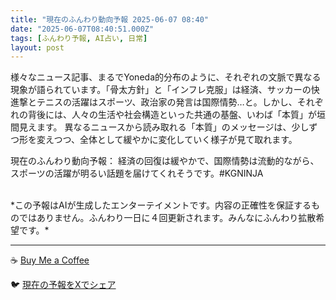 ```yaml
---
title: "現在のふんわり動向予報 2025-06-07 08:40"
date: "2025-06-07T08:40:51.000Z"
tags: [ふんわり予報, AI占い, 日常]
layout: post
---
```


様々なニュース記事、まるでYoneda的分布のように、それぞれの文脈で異なる現象が語られています。「骨太方針」と「インフレ克服」は経済、サッカーの快進撃とテニスの活躍はスポーツ、政治家の発言は国際情勢…と。しかし、それぞれの背後には、人々の生活や社会構造といった共通の基盤、いわば「本質」が垣間見えます。  異なるニュースから読み取れる「本質」のメッセージは、少しずつ形を変えつつ、全体として緩やかに変化していく様子が見て取れます。

現在のふんわり動向予報：
経済の回復は緩やかで、国際情勢は流動的ながら、スポーツの活躍が明るい話題を届けてくれそうです。#KGNINJA

<br>
*この予報はAIが生成したエンターテイメントです。内容の正確性を保証するものではありません。ふんわり一日に４回更新されます。みんなにふんわり拡散希望です。*

---
☕️ [Buy Me a Coffee](https://www.buymeacoffee.com/kgninja)

🐦 [現在の予報をXでシェア](https://twitter.com/intent/tweet?text=%E7%8F%BE%E5%9C%A8%E3%81%AE%E3%81%B5%E3%82%93%E3%82%8F%E3%82%8A%E4%BA%88%E5%A0%B1%3A%20%E3%80%8C%E6%A7%98%E3%80%85%E3%81%AA%E3%83%8B%E3%83%A5%E3%83%BC%E3%82%B9%E8%A8%98%E4%BA%8B%E3%80%81%E3%81%BE%E3%82%8B%E3%81%A7Yoneda%E7%9A%84%E5%88%86%E5%B8%83%E3%81%AE%E3%82%88%E3%81%86%E3%81%AB%E3%80%81%E3%81%9D%E3%82%8C%E3%81%9E%E3%82%8C%E3%81%AE%E6%96%87%E8%84%88%E3%81%A7%E7%95%B0%E3%81%AA%E3%82%8B%E7%8F%BE%E8%B1%A1%E3%81%8C%E8%AA%9E%E3%82%89%E3%82%8C%E3%81%A6%E3%81%84%E3%81%BE%E3%81%99%E3%80%82%E3%80%8D%23KGNINJA%20%E7%B6%9A%E3%81%8D%E3%81%AF%E3%83%96%E3%83%AD%E3%82%B0%E3%81%A7%EF%BC%81%F0%9F%91%87&url=https%3A%2F%2Fkg-ninja.github.io%2FFunwariyoso%2F)
